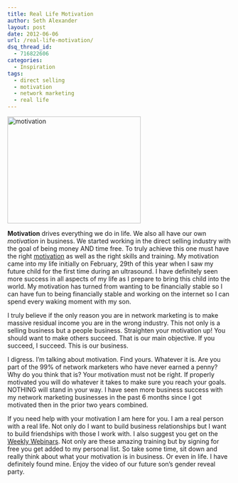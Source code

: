 ```yaml
---
title: Real Life Motivation
author: Seth Alexander
layout: post
date: 2012-06-06
url: /real-life-motivation/
dsq_thread_id:
  - 716822606
categories:
  - Inspiration
tags:
  - direct selling
  - motivation
  - network marketing
  - real life
---
```

<a rel="nofollow" href="http://sethaalexander.com/wp-content/uploads/2012/06/ultrasound3.jpg"><img class="alignleft size-medium wp-image-390" title="ultrasound3" src="http://sethaalexander.com/wp-content/uploads/2012/06/ultrasound3-300x240.jpg" alt="motivation" width="300" height="240" /></a>

**Motivation** drives everything we do in life. We also all have our own _motivation_ in business. We started working in the direct selling industry with the goal of being money AND time free. To truly achieve this one must have the right <u>motivation</u> as well as the right skills and training. My motivation came into my life initially on February, 29th of this year when I saw my future child for the first time during an ultrasound. I have definitely seen more success in all aspects of my life as I prepare to bring this child into the world. My motivation has turned from wanting to be financially stable so I can have fun to being financially stable and working on the internet so I can spend every waking moment with my son.

I truly believe if the only reason you are in network marketing is to make massive residual income you are in the wrong industry. This not only is a selling business but a people business. Straighten your motivation up! You should want to make others succeed. That is our main objective. If you succeed, I succeed. This is our business.

I digress. I&#8217;m talking about motivation. Find yours. Whatever it is. Are you part of the 99% of network marketers who have never earned a penny? Why do you think that is? Your motivation must not be right. If properly motivated you will do whatever it takes to make sure you reach your goals. NOTHING will stand in your way. I have seen more business success with my network marketing businesses in the past 6 months since I got motivated then in the prior two years combined.

If you need help with your motivation I am here for you. I am a real person with a real life. Not only do I want to build business relationships but I want to build friendships with those I work with. I also suggest you get on the <a rel="nofollow" href="http://sethalexander.weeklymarketingwebinars.com/">Weekly Webinars</a>. Not only are these amazing training but by signing for free you get added to my personal list. So take some time, sit down and really think about what your motivation is in business. Or even in life. I have definitely found mine. Enjoy the video of our future son&#8217;s gender reveal party.